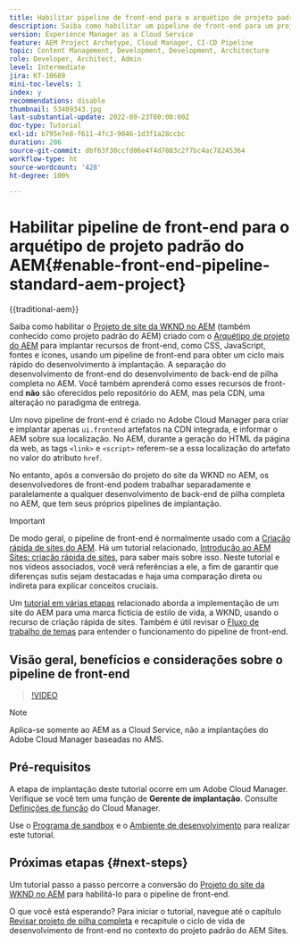 ```yaml
---
title: Habilitar pipeline de front-end para o arquétipo de projeto padrão do AEM
description: Saiba como habilitar um pipeline de front-end para um projeto padrão do AEM a fim de obter uma implantação mais rápida de recursos estáticos, como CSS, JavaScript, fontes e ícones. Além disso, temos a separação do desenvolvimento de front-end do desenvolvimento de back-end de pilha completa no AEM.
version: Experience Manager as a Cloud Service
feature: AEM Project Archetype, Cloud Manager, CI-CD Pipeline
topic: Content Management, Development, Development, Architecture
role: Developer, Architect, Admin
level: Intermediate
jira: KT-10689
mini-toc-levels: 1
index: y
recommendations: disable
thumbnail: 53409343.jpg
last-substantial-update: 2022-09-23T00:00:00Z
doc-type: Tutorial
exl-id: b795e7e8-f611-4fc3-9846-1d3f1a28ccbc
duration: 206
source-git-commit: dbf63f30ccfd06e4f4d7883c2f7bc4ac78245364
workflow-type: ht
source-wordcount: '428'
ht-degree: 100%

---
```


# Habilitar pipeline de front-end para o arquétipo de projeto padrão do AEM{#enable-front-end-pipeline-standard-aem-project}

{{traditional-aem}}

Saiba como habilitar o [Projeto de site da WKND no AEM](https://github.com/adobe/aem-guides-wknd) (também conhecido como projeto padrão do AEM) criado com o [Arquétipo de projeto do AEM](https://github.com/adobe/aem-project-archetype) para implantar recursos de front-end, como CSS, JavaScript, fontes e ícones, usando um pipeline de front-end para obter um ciclo mais rápido do desenvolvimento à implantação. A separação do desenvolvimento de front-end do desenvolvimento de back-end de pilha completa no AEM. Você também aprenderá como esses recursos de front-end __não__ são oferecidos pelo repositório do AEM, mas pela CDN, uma alteração no paradigma de entrega.


Um novo pipeline de front-end é criado no Adobe Cloud Manager para criar e implantar apenas `ui.frontend` artefatos na CDN integrada, e informar o AEM sobre sua localização. No AEM, durante a geração do HTML da página da web, as tags `<link>` e `<script>` referem-se a essa localização do artefato no valor do atributo `href`.

No entanto, após a conversão do projeto do site da WKND no AEM, os desenvolvedores de front-end podem trabalhar separadamente e paralelamente a qualquer desenvolvimento de back-end de pilha completa no AEM, que tem seus próprios pipelines de implantação.

>[!IMPORTANT]
>
>De modo geral, o pipeline de front-end é normalmente usado com a [Criação rápida de sites do AEM](https://experienceleague.adobe.com/docs/experience-manager-cloud-service/content/sites/administering/site-creation/quick-site/overview.html?lang=pt-br). Há um tutorial relacionado, [Introdução ao AEM Sites: criação rápida de sites](https://experienceleague.adobe.com/docs/experience-manager-learn/getting-started-wknd-tutorial-develop/site-template/overview.html?lang=pt-BR), para saber mais sobre isso. Neste tutorial e nos vídeos associados, você verá referências a ele, a fim de garantir que diferenças sutis sejam destacadas e haja uma comparação direta ou indireta para explicar conceitos cruciais.


Um [tutorial em várias etapas](https://experienceleague.adobe.com/docs/experience-manager-learn/getting-started-wknd-tutorial-develop/site-template/overview.html?lang=pt-BR) relacionado aborda a implementação de um site do AEM para uma marca fictícia de estilo de vida, a WKND, usando o recurso de criação rápida de sites. Também é útil revisar o [Fluxo de trabalho de temas](https://experienceleague.adobe.com/docs/experience-manager-learn/getting-started-wknd-tutorial-develop/site-template/theming.html?lang=pt-BR) para entender o funcionamento do pipeline de front-end.

## Visão geral, benefícios e considerações sobre o pipeline de front-end

>[!VIDEO](https://video.tv.adobe.com/v/3409343?quality=12&learn=on)


>[!NOTE]
>
>Aplica-se somente ao AEM as a Cloud Service, não a implantações do Adobe Cloud Manager baseadas no AMS.

## Pré-requisitos

A etapa de implantação deste tutorial ocorre em um Adobe Cloud Manager. Verifique se você tem uma função de __Gerente de implantação__. Consulte [Definições de função](https://experienceleague.adobe.com/docs/experience-manager-cloud-manager/content/requirements/users-and-roles.html?lang=pt-BR#role-definitions) do Cloud Manager.

Use o [Programa de sandbox](https://experienceleague.adobe.com/docs/experience-manager-cloud-service/content/implementing/using-cloud-manager/programs/introduction-sandbox-programs.html?lang=pt-BR) e o [Ambiente de desenvolvimento](https://experienceleague.adobe.com/docs/experience-manager-cloud-service/content/implementing/using-cloud-manager/manage-environments.html?lang=pt-BR) para realizar este tutorial.

## Próximas etapas {#next-steps}

Um tutorial passo a passo percorre a conversão do [Projeto do site da WKND no AEM](https://github.com/adobe/aem-guides-wknd) para habilitá-lo para o pipeline de front-end.

O que você está esperando? Para iniciar o tutorial, navegue até o capítulo [Revisar projeto de pilha completa](review-uifrontend-module.md) e recapitule o ciclo de vida de desenvolvimento de front-end no contexto do projeto padrão do AEM Sites.
